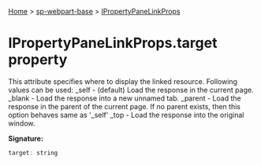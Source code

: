 <!-- docId=sp-webpart-base.ipropertypanelinkprops.target -->

[Home](./index.md) &gt; [sp-webpart-base](./sp-webpart-base.md) &gt; [IPropertyPaneLinkProps](./sp-webpart-base.ipropertypanelinkprops.md)

# IPropertyPaneLinkProps.target property

This attribute specifies where to display the linked resource. Following values can be used: \_self - (default) Load the response in the current page. \_blank - Load the response into a new unnamed tab. \_parent - Load the response in the parent of the current page. If no parent exists, then this option behaves same as '\_self' \_top - Load the response into the original window.

**Signature:**
```javascript
target: string
```
